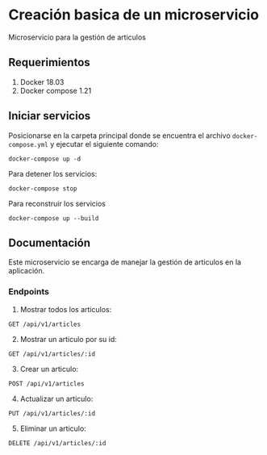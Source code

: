 

# Creación basica de un microservicio

Microservicio para la gestión de articulos


## Requerimientos

1. Docker 18.03
2. Docker compose 1.21

## Iniciar servicios

Posicionarse en la carpeta principal donde se encuentra el archivo `docker-compose.yml` y ejecutar el siguiente comando:

```
docker-compose up -d
```

Para detener los servicios: 
```
docker-compose stop
```
Para reconstruir los servicios
```
docker-compose up --build
```

## Documentación

Este microservicio se encarga de manejar la gestión de articulos en la aplicación.

### Endpoints 

1. Mostrar todos los articulos:
```
GET /api/v1/articles
```
2. Mostrar un articulo por su id:
```
GET /api/v1/articles/:id
```

3. Crear un articulo: 
```
POST /api/v1/articles
```

4. Actualizar un articulo: 
```
PUT /api/v1/articles/:id
```

5. Eliminar un articulo: 
```
DELETE /api/v1/articles/:id
```

